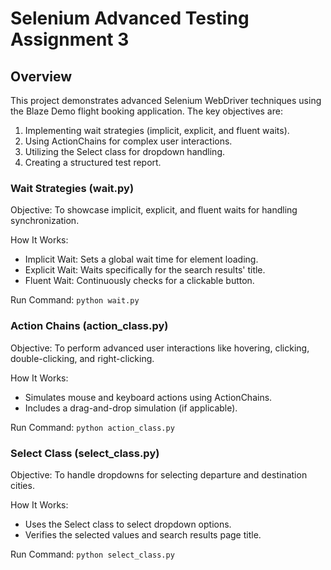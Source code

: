 # Selenium Advanced Testing Assignment 3

## Overview
This project demonstrates advanced Selenium WebDriver techniques using the Blaze Demo flight booking application. The key objectives are:
1. Implementing wait strategies (implicit, explicit, and fluent waits).
2. Using ActionChains for complex user interactions.
3. Utilizing the Select class for dropdown handling.
4. Creating a structured test report.


### Wait Strategies (wait.py)

Objective:
To showcase implicit, explicit, and fluent waits for handling synchronization.

How It Works:
- Implicit Wait: Sets a global wait time for element loading.
- Explicit Wait: Waits specifically for the search results' title.
- Fluent Wait: Continuously checks for a clickable button.

Run Command: `python wait.py`


### Action Chains (action_class.py)

Objective:
To perform advanced user interactions like hovering, clicking, double-clicking, and right-clicking.

How It Works:
- Simulates mouse and keyboard actions using ActionChains.
- Includes a drag-and-drop simulation (if applicable).

Run Command: `python action_class.py`


### Select Class (select_class.py)

Objective: 
To handle dropdowns for selecting departure and destination cities.

How It Works: 
- Uses the Select class to select dropdown options.
- Verifies the selected values and search results page title.

Run Command: `python select_class.py`